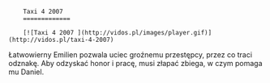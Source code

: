 
        Taxi 4 2007 
        =============
        
        [![Taxi 4 2007 ](http://vidos.pl/images/player.gif)](http://vidos.pl/taxi-4-2007)
        
        
 Łatwowierny Emilien pozwala uciec groźnemu przestępcy, przez co traci odznakę. Aby odzyskać honor i pracę, musi złapać zbiega, w czym pomaga mu Daniel.
    